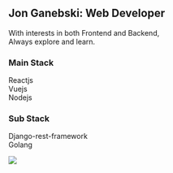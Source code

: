 ## Jon Ganebski: Web Developer 

With interests in both Frontend and Backend,  
Always explore and learn. 

### Main Stack  
Reactjs  
Vuejs  
Nodejs  

### Sub Stack
Django-rest-framework  
Golang

<a href="https://jonganebski.github.io/" target="_blank" rel="noopener">
  <img src="https://img.shields.io/badge/Blog-red?style=flat&logo=github" />
</a>
